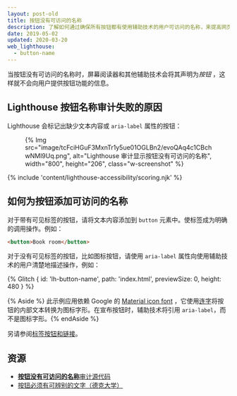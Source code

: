 ```yaml
---
layout: post-old
title: 按钮没有可访问的名称
description: 了解如何通过确保所有按钮都有使用辅助技术的用户可访问的名称，来提高网页的可访问性。
date: 2019-05-02
updated: 2020-03-20
web_lighthouse:
  - button-name
---
```


当按钮没有可访问的名称时，屏幕阅读器和其他辅助技术会将其声明为*按钮* ，这样就不会向用户提供按钮功能的信息。

## Lighthouse 按钮名称审计失败的原因

Lighthouse 会标记出缺少文本内容或 `aria-label` 属性的按钮：

<figure class="w-figure">{% Img src="image/tcFciHGuF3MxnTr1y5ue01OGLBn2/evoQAq4c1CBchwNMl9Uq.png", alt="Lighthouse 审计显示按钮没有可访问的名称", width="800", height="206", class="w-screenshot" %}</figure>

{% include 'content/lighthouse-accessibility/scoring.njk' %}

## 如何为按钮添加可访问的名称

对于带有可见标签的按钮，请将文本内容添加到 `button` 元素中。使标签成为明确的调用操作。例如：

```html
<button>Book room</button>
```

对于没有可见标签的按钮，比如图标按钮，请使用 `aria-label` 属性向使用辅助技术的用户清楚地描述操作，例如：

{% Glitch { id: 'lh-button-name', path: 'index.html', previewSize: 0, height: 480 } %}

{% Aside %} 此示例应用依赖 Google 的 [Material icon font](https://google.github.io/material-design-icons/) ，它使用[连字](https://alistapart.com/article/the-era-of-symbol-fonts/)将按钮的内部文本转换为图标字形。在宣布按钮时，辅助技术将引用 `aria-label`，而不是图标字形。{% endAside %}

另请参阅[标签按钮和链接](/labels-and-text-alternatives#label-buttons-and-links)。

## 资源

- [**按钮没有可访问的名称**审计源代码](https://github.com/GoogleChrome/lighthouse/blob/master/lighthouse-core/audits/accessibility/button-name.js)
- [按钮必须有可辨别的文字（德克大学）](https://dequeuniversity.com/rules/axe/3.3/button-name)
